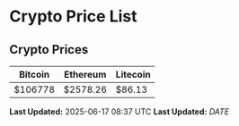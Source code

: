 # Crypto Price List

## Crypto Prices
| Bitcoin | Ethereum | Litecoin |
| ------- | -------- | -------- |
| $106778 | $2578.26 | $86.13 |
**Last Updated:** 2025-06-17 08:37 UTC
**Last Updated:** $DATE$
